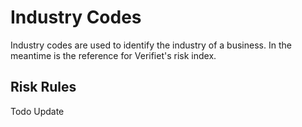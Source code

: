 # Industry Codes

Industry codes are used to identify the industry of a business. In the meantime is the reference for Verifiet's risk index.

## Risk Rules
Todo Update
